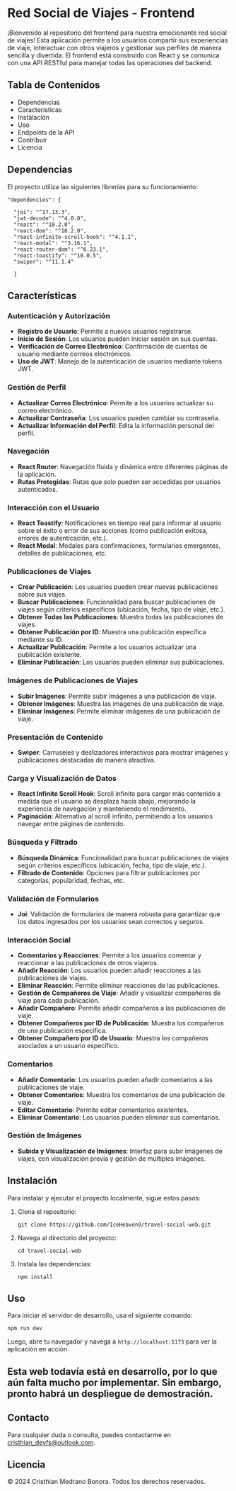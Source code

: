 # Red Social de Viajes - Frontend

¡Bienvenido al repositorio del frontend para nuestra emocionante red social de viajes! Esta aplicación permite a los usuarios compartir sus experiencias de viaje, interactuar con otros viajeros y gestionar sus perfiles de manera sencilla y divertida. El frontend está construido con React y se comunica con una API RESTful para manejar todas las operaciones del backend.

## Tabla de Contenidos

- Dependencias
- Características
- Instalación
- Uso
- Endpoints de la API
- Contribuir
- Licencia

## Dependencias

El proyecto utiliza las siguientes librerías para su funcionamiento:

    "dependencies": {

      "joi": "^17.13.3",
      "jwt-decode": "^4.0.0",
      "react": "^18.2.0",
      "react-dom": "^18.2.0",
      "react-infinite-scroll-hook": "^4.1.1",
      "react-modal": "^3.16.1",
      "react-router-dom": "^6.23.1",
      "react-toastify": "^10.0.5",
      "swiper": "^11.1.4"

      }

## Características

### Autenticación y Autorización

- **Registro de Usuario**: Permite a nuevos usuarios registrarse.
- **Inicio de Sesión**: Los usuarios pueden iniciar sesión en sus cuentas.
- **Verificación de Correo Electrónico**: Confirmación de cuentas de usuario mediante correos electrónicos.
- **Uso de JWT**: Manejo de la autenticación de usuarios mediante tokens JWT.

### Gestión de Perfil

- **Actualizar Correo Electrónico**: Permite a los usuarios actualizar su correo electrónico.
- **Actualizar Contraseña**: Los usuarios pueden cambiar su contraseña.
- **Actualizar Información del Perfil**: Edita la información personal del perfil.

### Navegación

- **React Router**: Navegación fluida y dinámica entre diferentes páginas de la aplicación.
- **Rutas Protegidas**: Rutas que solo pueden ser accedidas por usuarios autenticados.

### Interacción con el Usuario

- **React Toastify**: Notificaciones en tiempo real para informar al usuario sobre el éxito o error de sus acciones (como publicación exitosa, errores de autenticación, etc.).
- **React Modal**: Modales para confirmaciones, formularios emergentes, detalles de publicaciones, etc.

### Publicaciones de Viajes

- **Crear Publicación**: Los usuarios pueden crear nuevas publicaciones sobre sus viajes.
- **Buscar Publicaciones**: Funcionalidad para buscar publicaciones de viajes según criterios específicos (ubicación, fecha, tipo de viaje, etc.).
- **Obtener Todas las Publicaciones**: Muestra todas las publicaciones de viajes.
- **Obtener Publicación por ID**: Muestra una publicación específica mediante su ID.
- **Actualizar Publicación**: Permite a los usuarios actualizar una publicación existente.
- **Eliminar Publicación**: Los usuarios pueden eliminar sus publicaciones.

### Imágenes de Publicaciones de Viajes

- **Subir Imágenes**: Permite subir imágenes a una publicación de viaje.
- **Obtener Imágenes**: Muestra las imágenes de una publicación de viaje.
- **Eliminar Imágenes**: Permite eliminar imágenes de una publicación de viaje.

### Presentación de Contenido

- **Swiper**: Carruseles y deslizadores interactivos para mostrar imágenes y publicaciones destacadas de manera atractiva.

### Carga y Visualización de Datos

- **React Infinite Scroll Hook**: Scroll infinito para cargar más contenido a medida que el usuario se desplaza hacia abajo, mejorando la experiencia de navegación y manteniendo el rendimiento.
- **Paginación**: Alternativa al scroll infinito, permitiendo a los usuarios navegar entre páginas de contenido.

### Búsqueda y Filtrado

- **Búsqueda Dinámica**: Funcionalidad para buscar publicaciones de viajes según criterios específicos (ubicación, fecha, tipo de viaje, etc.).
- **Filtrado de Contenido**: Opciones para filtrar publicaciones por categorías, popularidad, fechas, etc.

### Validación de Formularios

- **Joi**: Validación de formularios de manera robusta para garantizar que los datos ingresados por los usuarios sean correctos y seguros.

### Interacción Social

- **Comentarios y Reacciones**: Permite a los usuarios comentar y reaccionar a las publicaciones de otros viajeros.
- **Añadir Reacción**: Los usuarios pueden añadir reacciones a las publicaciones de viajes.
- **Eliminar Reacción**: Permite eliminar reacciones de las publicaciones.
- **Gestión de Compañeros de Viaje**: Añadir y visualizar compañeros de viaje para cada publicación.
- **Añadir Compañero**: Permite añadir compañeros a las publicaciones de viaje.
- **Obtener Compañeros por ID de Publicación**: Muestra los compañeros de una publicación específica.
- **Obtener Compañero por ID de Usuario**: Muestra los compañeros asociados a un usuario específico.

### Comentarios

- **Añadir Comentario**: Los usuarios pueden añadir comentarios a las publicaciones de viaje.
- **Obtener Comentarios**: Muestra los comentarios de una publicación de viaje.
- **Editar Comentario**: Permite editar comentarios existentes.
- **Eliminar Comentario**: Los usuarios pueden eliminar sus comentarios.

### Gestión de Imágenes

- **Subida y Visualización de Imágenes**: Interfaz para subir imágenes de viajes, con visualización previa y gestión de múltiples imágenes.

## Instalación

Para instalar y ejecutar el proyecto localmente, sigue estos pasos:

1.  Clona el repositorio:

        git clone https://github.com/IceHeaven9/travel-social-web.git

2.  Navega al directorio del proyecto:

        cd travel-social-web

3.  Instala las dependencias:

        npm install

## Uso

Para iniciar el servidor de desarrollo, usa el siguiente comando:

    npm run dev

Luego, abre tu navegador y navega a `http://localhost:5173` para ver la aplicación en acción.

## Esta web todavía está en desarrollo, por lo que aún falta mucho por implementar. Sin embargo, pronto habrá un despliegue de demostración.

## Contacto

Para cualquier duda o consulta, puedes contactarme en cristhian_devfs@outlook.com.

## Licencia

© 2024 Cristhian Medrano Bonora. Todos los derechos reservados.
